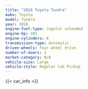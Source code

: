 ```yaml
---
title: "2016 Toyota Tundra"
make: Toyota
model: Tundra
year: 2016
engine-fuel-type: regular unleaded
engine-hp: 381
engine-cylinders: 8
transmission-type: Automatic
driven-wheels: four wheel drive
number-of-doors: 2
market-category: N/A
vehicle-size: Large
vehicle-style: Regular Cab Pickup
---
```


{{< car_info >}}
